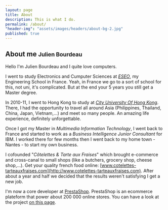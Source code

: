 ```yaml
---
layout: page
title: About
description: This is what I do.
permalink: /about/
"header-img": "assets/images/headers/about-bg-2.jpg"
published: true
---
```


## About me <small>Julien Bourdeau</small>

Hello I'm Julien Bourdeau and I quite love computers.

I went to study Electronics and Cumputer Sciences at *[ESEO](http://www.eseo.fr/international/international-relations/)*, my Engineering School in France. Yeah, in France we go to a sort of school for this, not uni, it's complicated. But at the end your 5 years you still get a Master degree.

In 2010-11, I went to Hong Kong to study at *[City University Of Hong Kong](http://www.cityu.edu.hk/)*. There, I had the opportunity to travel all around Asia (Philippines, Thailand, China, Japan, Vietnam,...) and meet so many people. An amazing life experience, definitely unforgettable.

Once I got my Master in *Multimedia Information Technology*, I went back to France and started to work as a *Business Intelligence Junior Consultant* for IBM. I worked there for few months then I went back to my home town - Nantes - to start my own business.

I cofounded "*Côtelettes &amp; Tarte aux Fraises*" which brought e-commerce and cross-canal to small shops (like a butchers, grocery shop, cheese shop,...). Get your quality french food online: [www.cotelettes-tarteauxfraises.com](http://www.cotelettes-tarteauxfraises.com). After about a year and half we decided that the results weren't satisfying I get a new job.

I'm now a core developer at [PrestaShop](http://www.prestashop.com/). PrestaShop is an ecommerce plateform that power about 200 000 online stores. You can have a look at the project [on this page](https://github.com/PrestaShop/PrestaShop).

